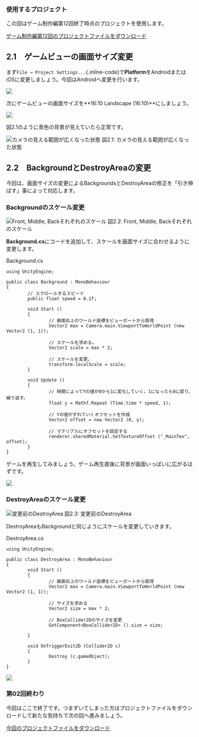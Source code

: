 ### 使用するプロジェクト

この回はゲーム制作編第12回終了時点のプロジェクトを使用します。

[ゲーム制作編第12回のプロジェクトファイルをダウンロード](../game/project/game_12_ShootingGame.zip)

<span id="h2-1"></span>2.1　ゲームビューの画面サイズ変更
--------------------------------------------------------

まず`File → Project Settings...`{.inline-code}で**Platform**をAndroidまたはiOSに変更しましょう。今回はAndroidへ変更を行います。

<div class="image">

![](images/02/switch_android.png)

</div>

次にゲームビューの画面サイズを**16:10 Landscape (16:10)**にしましょう。

<div class="image">

![](images/02/change_screen_size.png)

</div>

図2.1のように青色の背景が見えていたら正常です。

<div class="image">

![カメラの見える範囲が広くなった状態](images/02/screen_1.png)
図2.1: カメラの見える範囲が広くなった状態

</div>

<span id="h2-2"></span>2.2　BackgroundとDestroyAreaの変更
---------------------------------------------------------

今回は、画面サイズの変更によるBackgroundsとDestroyAreaの修正を「引き伸ばす」事によって対応します。

### <span id="h2-2-1"></span>Backgroundのスケール変更

<div class="image">

![Front, Middle, Backそれぞれのスケール](images/02/backgrounds.png)
図2.2: Front, Middle, Backそれぞれのスケール

</div>

**Background.cs**にコードを追加して、スケールを画面サイズに合わせるように変更します。

<div class="source-code">

Background.cs

``` {.source}
using UnityEngine;

public class Background : MonoBehaviour
{
        // スクロールするスピード
        public float speed = 0.1f;

        void Start ()
        {
                // 画面右上のワールド座標をビューポートから取得
                Vector2 max = Camera.main.ViewportToWorldPoint (new Vector2 (1, 1));

                // スケールを求める。
                Vector2 scale = max * 2;

                // スケールを変更。
                transform.localScale = scale;
        }

        void Update ()
        {
                // 時間によってYの値が0から1に変化していく。1になったら0に戻り、繰り返す。
                float y = Mathf.Repeat (Time.time * speed, 1);

                // Yの値がずれていくオフセットを作成
                Vector2 offset = new Vector2 (0, y);

                // マテリアルにオフセットを設定する
                renderer.sharedMaterial.SetTextureOffset ("_MainTex", offset);
        }
}
```

</div>

ゲームを再生してみましょう。ゲーム再生直後に背景が画面いっぱいに広がるはずです。

<div class="image">

![](images/02/fit_scale.png)

</div>

### <span id="h2-2-2"></span>DestroyAreaのスケール変更

<div class="image">

![変更前のDestroyArea](images/02/destroyarea.png)
図2.3: 変更前のDestroyArea

</div>

DestroyAreaもBackgroundと同じようにスケールを変更していきます。

<div class="source-code">

DestroyArea.cs

``` {.source}
using UnityEngine;

public class DestroyArea : MonoBehaviour
{
        void Start ()
        {
                // 画面右上のワールド座標をビューポートから取得
                Vector2 max = Camera.main.ViewportToWorldPoint (new Vector2 (1, 1));

                // サイズを求める
                Vector2 size = max * 2;

                // BoxCollider2Dのサイズを変更
                GetComponent<BoxCollider2D> ().size = size;

        }

        void OnTriggerExit2D (Collider2D c)
        {
                Destroy (c.gameObject);
        }
}
```

</div>

<div class="image">

![](images/02/fit_size.png)

</div>

### 第02回終わり

今回はここで終了です。つまずいてしまった方はプロジェクトファイルをダウンロードして新たな気持ちで次の回へ進みましょう。

[今回のプロジェクトファイルをダウンロード](./project/mobile_02_ShootingGame.zip)
